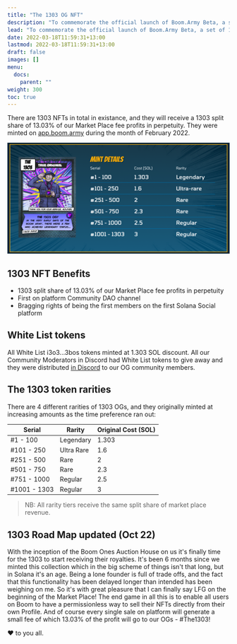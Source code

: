 ```yaml
---
title: "The 1303 OG NFT"
description: "To commemorate the official launch of Boom.Army Beta, a set of 1303 OG NFTs were launched to recognize everyone who was early."
lead: "To commemorate the official launch of Boom.Army Beta, a set of 1303 OG NFTs were launched to recognize everyone who was early."
date: 2022-03-18T11:59:31+13:00
lastmod: 2022-03-18T11:59:31+13:00
draft: false
images: []
menu:
  docs:
    parent: ""
weight: 300
toc: true
---
```


There are 1303 NFTs in total in existance, and they will receive a 1303 split share of 13.03% of our Market Place fee profits in perpetuity. They were minted on [app.boom.army](https://app.boom.army) during the month of February 2022.

![Boom mint](boom-mint.png)

## 1303 NFT Benefits

- 1303 split share of 13.03% of our Market Place fee profits in perpetuity
- First on platform Community DAO channel
- Bragging rights of being the first members on the first Solana Social platform

## White List tokens

All White List i3o3...3bos tokens minted at 1.303 SOL discount. All our Community Moderators in Discord had White List tokens to give away and they were distributed [in Discord](https://discord.gg/PmCNkDU5jJ) to our OG community members.

## The 1303 token rarities

There are 4 different rarities of 1303 OGs, and they originally minted at increasing amounts as the time preference ran out:

| Serial       | Rarity     | Original Cost (SOL) |
| ------------ | ---------- | ------------------- |
| #1 - 100     | Legendary  | 1.303               |
| #101 - 250   | Ultra Rare | 1.6                 |
| #251 - 500   | Rare       | 2                   |
| #501 - 750   | Rare       | 2.3                 |
| #751 - 1000  | Regular    | 2.5                 |
| #1001 - 1303 | Regular    | 3                   |

> NB: All rarity tiers receive the same split share of market place revenue.

## 1303 Road Map updated (Oct 22)

With the inception of the Boom Ones Auction House on us it's finally time for the 1303 to start receiving their royalties. It's been 6 months since we minted this collection which in the big scheme of things isn't that long, but in Solana it's an age. Being a lone founder is full of trade offs, and the fact that this functionality has been delayed longer than intended has been weighing on me. So it's with great pleasure that I can finally say LFG on the beginning of the Market Place! The end game in all this is to enable all users on Boom to have a permissionless way to sell their NFTs directly from their own Profile. And of course every single sale on platform will generate a small fee of which 13.03% of the profit will go to our OGs - #The1303! 

❤️ to you all.
